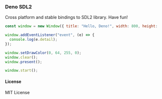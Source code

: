 ### Deno SDL2

Cross platform and stable bindings to SDL2 library. Have fun!

```javascript
const window = new Window({ title: "Hello, Deno!", width: 800, height: 400 });

window.addEventListener("event", (e) => {
  console.log(e.detail);
});

window.setDrawColor(0, 64, 255, 0);
window.clear();
window.present();

window.start();
```

#### License

MIT License
